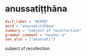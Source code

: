 # anussatiṭṭhāna

``` toml
dict_label = "NCPED"
word = "anussatiṭṭhāna"
summary = "subject of recollection"
grammar_comment = "neuter a"
see_also = ["anussati"]
```

subject of recollection

